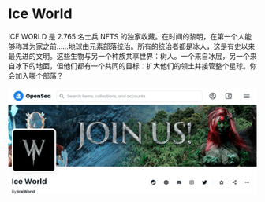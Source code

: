 # Ice World

ICE WORLD 是 2.765 名士兵 NFTS 的独家收藏。在时间的黎明，在第一个人能够称其为家之前……地球由元素部落统治。所有的统治者都是冰人，这是有史以来最先进的文明。这些生物与另一个种族共享世界：树人。一个来自冰层，另一个来自冰下的地面，但他们都有一个共同的目标：扩大他们的领土并接管整个星球。你会加入哪个部落？

![nft](01.png)


